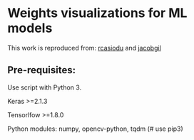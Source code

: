 # Weights visualizations for ML models

This work is reproduced from: [rcasiodu](https://github.com/rcasiodu) and [jacobgil](https://github.com/jacobgil)


## Pre-requisites:

Use script with Python 3.

Keras >=2.1.3

Tensorlfow >=1.8.0

Python modules: numpy, opencv-python, tqdm (# use pip3)
